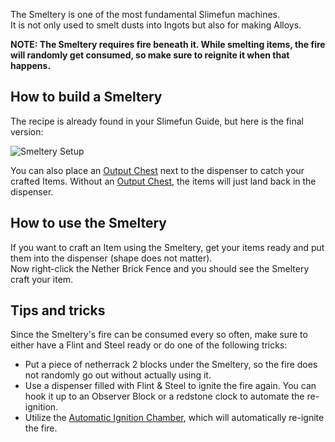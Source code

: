 The Smeltery is one of the most fundamental Slimefun machines.  
It is not only used to smelt dusts into Ingots but also for making Alloys.

**NOTE: The Smeltery requires fire beneath it. While smelting items, the fire will randomly get consumed, so make sure to reignite it when that happens.**

## How to build a Smeltery

The recipe is already found in your Slimefun Guide, but here is the final version:

![Smeltery Setup](https://raw.githubusercontent.com/TheBusyBiscuit/Slimefun4-Wiki/master/images/multiblock-smeltery.png)

You can also place an [Output Chest](https://github.com/Slimefun/Slimefun4/wiki/Output-Chest) next to the dispenser to catch your crafted Items.
Without an [Output Chest](https://github.com/Slimefun/Slimefun4/wiki/Output-Chest), the items will just land back in the dispenser.

## How to use the Smeltery

If you want to craft an Item using the Smeltery, get your items ready and put them into the dispenser (shape does not matter).  
Now right-click the Nether Brick Fence and you should see the Smeltery craft your item.

## Tips and tricks

Since the Smeltery's fire can be consumed every so often, make sure to either have a Flint and Steel ready or do one of the following tricks:

* Put a piece of netherrack 2 blocks under the Smeltery, so the fire does not randomly go out without actually using it.
* Use a dispenser filled with Flint & Steel to ignite the fire again. You can hook it up to an Observer Block or a redstone clock to automate the re-ignition.
* Utilize the [Automatic Ignition Chamber](https://github.com/Slimefun/Slimefun4/wiki/Automatic-Ignition-Chamber), which will automatically re-ignite the fire.
